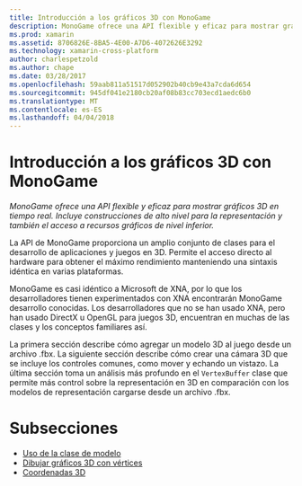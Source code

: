 ```yaml
---
title: Introducción a los gráficos 3D con MonoGame
description: MonoGame ofrece una API flexible y eficaz para mostrar gráficos 3D en tiempo real. Incluye construcciones de alto nivel para la representación y también el acceso a recursos gráficos de nivel inferior.
ms.prod: xamarin
ms.assetid: 8706826E-8BA5-4E00-A7D6-4072626E3292
ms.technology: xamarin-cross-platform
author: charlespetzold
ms.author: chape
ms.date: 03/28/2017
ms.openlocfilehash: 59aab811a51517d052902b40cb9e43a7cda6d654
ms.sourcegitcommit: 945df041e2180cb20af08b83cc703ecd1aedc6b0
ms.translationtype: MT
ms.contentlocale: es-ES
ms.lasthandoff: 04/04/2018
---
```

# <a name="introduction-to-3d-graphics-with-monogame"></a>Introducción a los gráficos 3D con MonoGame

_MonoGame ofrece una API flexible y eficaz para mostrar gráficos 3D en tiempo real. Incluye construcciones de alto nivel para la representación y también el acceso a recursos gráficos de nivel inferior._

La API de MonoGame proporciona un amplio conjunto de clases para el desarrollo de aplicaciones y juegos en 3D. Permite el acceso directo al hardware para obtener el máximo rendimiento manteniendo una sintaxis idéntica en varias plataformas.

MonoGame es casi idéntico a Microsoft de XNA, por lo que los desarrolladores tienen experimentados con XNA encontrarán MonoGame desarrollo conocidas. Los desarrolladores que no se han usado XNA, pero han usado DirectX u OpenGL para juegos 3D, encuentran en muchas de las clases y los conceptos familiares así.

La primera sección describe cómo agregar un modelo 3D al juego desde un archivo .fbx. La siguiente sección describe cómo crear una cámara 3D que se incluye los controles comunes, como mover y echando un vistazo. La última sección toma un análisis más profundo en el `VertexBuffer` clase que permite más control sobre la representación en 3D en comparación con los modelos de representación cargarse desde un archivo .fbx.


# <a name="subsections"></a>Subsecciones

- [Uso de la clase de modelo](~/graphics-games/monogame/3d/part1.md)
- [Dibujar gráficos 3D con vértices](~/graphics-games/monogame/3d/part2.md)
- [Coordenadas 3D](~/graphics-games/monogame/3d/part3.md)